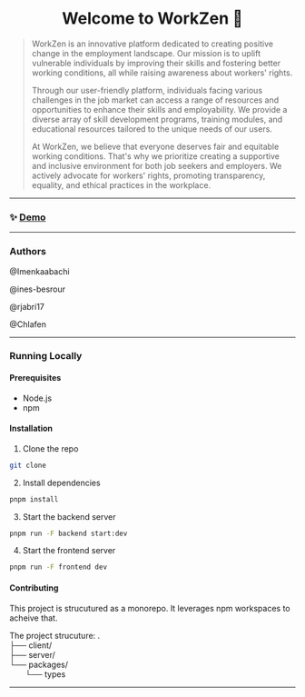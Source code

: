 <h1 align="center">Welcome to WorkZen 👋</h1>
<p>
</p>

> WorkZen is an innovative platform dedicated to creating positive change in the employment landscape. Our mission is to uplift vulnerable individuals by improving their skills and fostering better working conditions, all while raising awareness about workers' rights.
> 
> Through our user-friendly platform, individuals facing various challenges in the job market can access a range of resources and opportunities to enhance their skills and employability. We provide a diverse array of skill development programs, training modules, and educational resources tailored to the unique needs of our users.
> 
> At WorkZen, we believe that everyone deserves fair and equitable working conditions. That's why we prioritize creating a supportive and inclusive environment for both job seekers and employers. We actively advocate for workers' rights, promoting transparency, equality, and ethical practices in the workplace.
> 
>
***
### ✨ [Demo](https://drive.google.com/drive/folders/1KaE4XT6HeTDVRIOkEjOKScQ4fFgIFsCz?fbclid=IwAR3MpdW9sSsK4Us-_KlDUYe1iHWLQs9Qay3-kOK4Wf5btt_fZfqiCNPgA_Q)
***
### Authors
@Imenkaabachi

@ines-besrour

@rjabri17

@Chlafen
***
### Running Locally
#### Prerequisites
* Node.js
* npm
#### Installation
1. Clone the repo

```sh
git clone
```

2. Install dependencies

```sh
pnpm install
```

3. Start the backend server

```sh
pnpm run -F backend start:dev
```

4. Start the frontend server

```sh
pnpm run -F frontend dev
```
#### Contributing

This project is strucutured as a monorepo. It leverages npm workspaces to acheive that.

The project strucuture:
.\
├── client/\
├── server/\
└── packages/\
&emsp;&emsp;└── types


***
